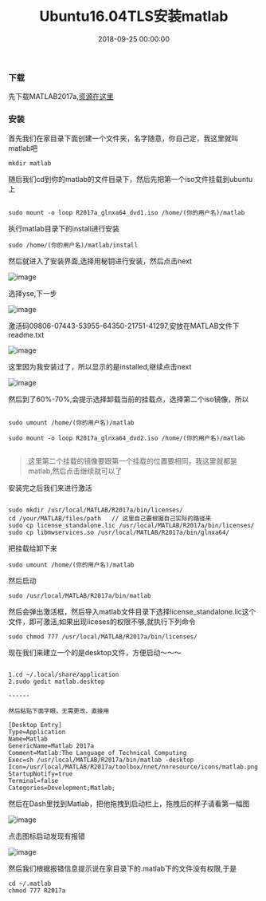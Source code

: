 ﻿---
layout: post
title: Ubuntu16.04TLS安装matlab
date: 2018-09-25 00:00:00
categories: 机器学习
tags: MatLab
---


### 下载

先下载MATLAB2017a,[资源在这里](https://pan.baidu.com/s/1hsVnxdE)

### 安装

首先我们在家目录下面创建一个文件夹，名字随意，你自己定，我这里就叫matlab吧

```shell
mkdir matlab
```

随后我们cd到你的matlab的文件目录下，然后先把第一个iso文件挂载到ubuntu上

```shell

sudo mount -o loop R2017a_glnxa64_dvd1.iso /home/(你的用户名)/matlab

```

执行matlab目录下的install进行安装

```shell
sudo /home/(你的用户名)/matlab/install
```

然后就进入了安装界面,选择用秘钥进行安装，然后点击next

![image](https://i.loli.net/2019/07/02/5d1ab00971cf593987.jpg)

选择yse,下一步

![image](https://i.loli.net/2019/07/02/5d1ab00fee40f91948.jpg)

激活码09806-07443-53955-64350-21751-41297,安放在MATLAB文件下readme.txt

![image](https://i.loli.net/2019/07/02/5d1ab014acbd323661.jpg)

这里因为我安装过了，所以显示的是installed,继续点击next 

![image](https://i.loli.net/2019/07/02/5d1ab01d091f927096.jpg)

然后到了60%-70%,会提示选择卸载当前的挂载点，选择第二个iso镜像，所以

```shell

sudo umount /home/(你的用户名)/matlab
  
sudo mount -o loop R2017a_glnxa64_dvd2.iso /home/(你的用户名)/matlab
  
```

> 这里第二个挂载的镜像要跟第一个挂载的位置要相同，我这里就都是matlab,然后点击继续就可以了


安装完之后我们来进行激活

```shell

sudo mkdir /usr/local/MATLAB/R2017a/bin/licenses/ 
cd /your/MATLAB/files/path   // 这里自己要根据自己实际的路径来
sudo cp license_standalone.lic /usr/local/MATLAB/R2017a/bin/licenses/  
sudo cp libmwservices.so /usr/local/MATLAB/R2017a/bin/glnxa64/

```

把挂载给卸下来

```shell
sudo umount /home/(你的用户名)/matlab
```

然后启动

```shell
sudo /usr/local/MATLAB/R2017a/bin/matlab  
```

然后会弹出激活框，然后导入matlab文件目录下选择license_standalone.lic这个文件，即可激活,如果出现liceses的权限不够,就执行下列命令

```shell
sudo chmod 777 /usr/local/MATLAB/R2017a/bin/licenses/
```

现在我们来建立一个的是desktop文件，方便启动～～～

```shell

1.cd ~/.local/share/application
2.sudo gedit matlab.desktop

------

然后粘贴下面字眼，无需更改，直接用

[Desktop Entry]
Type=Application
Name=Matlab
GenericName=Matlab 2017a
Comment=Matlab:The Language of Technical Computing
Exec=sh /usr/local/MATLAB/R2017a/bin/matlab -desktop
Icon=/usr/local/MATLAB/R2017a/toolbox/nnet/nnresource/icons/matlab.png
StartupNotify=true
Terminal=false
Categories=Development;Matlab;

```

然后在Dash里找到Matlab，把他拖拽到启动栏上，拖拽后的样子请看第一幅图 

![image](https://i.loli.net/2019/07/02/5d1ab023402f854344.jpg)

点击图标启动发现有报错 

![image](https://i.loli.net/2019/07/02/5d1ab030bc81556666.jpg)

然后我们根据报错信息提示说在家目录下的.matlab下的文件没有权限,于是

```shell
cd ~/.matlab
chmod 777 R2017a
```